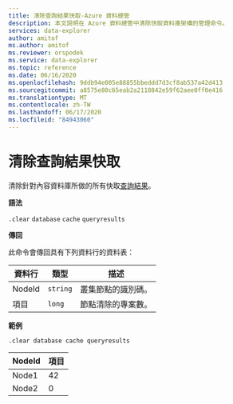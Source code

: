 ```yaml
---
title: 清除查詢結果快取-Azure 資料總管
description: 本文說明在 Azure 資料總管中清除快取資料庫架構的管理命令。
services: data-explorer
author: amitof
ms.author: amitof
ms.reviewer: orspodek
ms.service: data-explorer
ms.topic: reference
ms.date: 06/16/2020
ms.openlocfilehash: 9ddb94e005e88855bbeddd7d3cf8ab537a42d413
ms.sourcegitcommit: a8575e80c65eab2a2118842e59f62aee0ff0e416
ms.translationtype: MT
ms.contentlocale: zh-TW
ms.lasthandoff: 06/17/2020
ms.locfileid: "84943060"
---
```

# <a name="clear-query-results-cache"></a>清除查詢結果快取

清除針對內容資料庫所做的所有快取[查詢結果](../query/query-results-cache.md)。

**語法**

`.clear` `database` `cache` `queryresults`

**傳回**

此命令會傳回具有下列資料行的資料表：

|資料行    |類型    |描述
|---|---|---
|NodeId|`string`|叢集節點的識別碼。
|項目|`long`|節點清除的專案數。

**範例**

```kusto
.clear database cache queryresults
```

|NodeId|項目|
|---|---|
|Node1|42
|Node2|0
